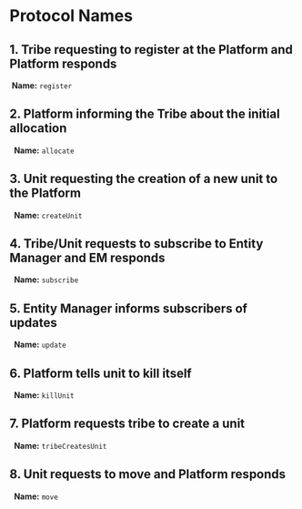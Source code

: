 # Protocol Names
## 1. Tribe requesting to register at the Platform and Platform responds
  **Name:** `register`

## 2. Platform informing the Tribe about the initial allocation
   **Name:** `allocate`

## 3. Unit requesting the creation of a new unit to the Platform
   **Name:** `createUnit`

## 4. Tribe/Unit requests to subscribe to Entity Manager and EM responds
   **Name:** `subscribe`

## 5. Entity Manager informs subscribers of updates
   **Name:** `update`
     
## 6. Platform tells unit to kill itself
   **Name:** `killUnit`
 
## 7. Platform requests tribe to create a unit
   **Name:** `tribeCreatesUnit`
  
## 8. Unit requests to move and Platform responds
   **Name:** `move`
